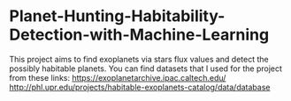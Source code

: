 # Planet-Hunting-Habitability-Detection-with-Machine-Learning
This project aims to find exoplanets via stars flux values and detect the possibly habitable planets. 
You can find datasets that I used for the project from these links:
https://exoplanetarchive.ipac.caltech.edu/
http://phl.upr.edu/projects/habitable-exoplanets-catalog/data/database



